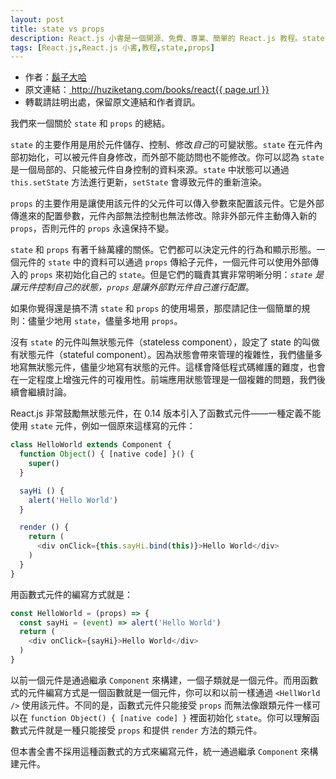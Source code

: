 ```yaml
---
layout: post
title: state vs props
description: React.js 小書是一個開源、免費、專業、簡單的 React.js 教程。state 和 props 有著千絲萬縷的關係，它們都可以決定元件的行為和顯示形態。本文介紹 React.js 中對 state 和 props 的總結。
tags: [React.js,React.js 小書,教程,state,props]
---
```


<ul style='font-size: 14px;'>
  <li>
    作者：<a href="https://www.zhihu.com/people/hu-zi-da-ha" target="_blank">鬍子大哈</a>
  </li>
  <li>
    原文連結：<a href="http://huziketang.com/books/react{{ page.url }}"> http://huziketang.com/books/react{{ page.url }} </a>
  </li>
  <li>轉載請註明出處，保留原文連結和作者資訊。</li>
</ul>

我們來一個關於 `state` 和 `props` 的總結。

`state` 的主要作用是用於元件儲存、控制、修改*自己*的可變狀態。`state` 在元件內部初始化，可以被元件自身修改，而外部不能訪問也不能修改。你可以認為 `state` 是一個局部的、只能被元件自身控制的資料來源。`state` 中狀態可以通過 `this.setState` 方法進行更新，`setState` 會導致元件的重新渲染。

`props` 的主要作用是讓使用該元件的父元件可以傳入參數來配置該元件。它是外部傳進來的配置參數，元件內部無法控制也無法修改。除非外部元件主動傳入新的 `props`，否則元件的 `props` 永遠保持不變。

`state` 和 `props` 有著千絲萬縷的關係。它們都可以決定元件的行為和顯示形態。一個元件的 `state` 中的資料可以通過 `props` 傳給子元件，一個元件可以使用外部傳入的 `props` 來初始化自己的 `state`。但是它們的職責其實非常明晰分明：*`state` 是讓元件控制自己的狀態，`props` 是讓外部對元件自己進行配置*。

如果你覺得還是搞不清 `state` 和 `props` 的使用場景，那麼請記住一個簡單的規則：儘量少地用 `state`，儘量多地用 `props`。

沒有 `state` 的元件叫無狀態元件（stateless component），設定了 state 的叫做有狀態元件（stateful component）。因為狀態會帶來管理的複雜性，我們儘量多地寫無狀態元件，儘量少地寫有狀態的元件。這樣會降低程式碼維護的難度，也會在一定程度上增強元件的可複用性。前端應用狀態管理是一個複雜的問題，我們後續會繼續討論。

React.js 非常鼓勵無狀態元件，在 0.14 版本引入了函數式元件——一種定義不能使用 `state` 元件，例如一個原來這樣寫的元件：

```javascript
class HelloWorld extends Component {
  function Object() { [native code] }() {
    super()
  }

  sayHi () {
    alert('Hello World')
  }

  render () {
    return (
      <div onClick={this.sayHi.bind(this)}>Hello World</div>
    )
  }
}
```

用函數式元件的編寫方式就是：

```javascript
const HelloWorld = (props) => {
  const sayHi = (event) => alert('Hello World')
  return (
    <div onClick={sayHi}>Hello World</div>
  )
}
```

以前一個元件是通過繼承 `Component` 來構建，一個子類就是一個元件。而用函數式的元件編寫方式是一個函數就是一個元件，你可以和以前一樣通過 `<HellWorld />` 使用該元件。不同的是，函數式元件只能接受 `props` 而無法像跟類元件一樣可以在 `function Object() { [native code] }` 裡面初始化 `state`。你可以理解函數式元件就是一種只能接受 `props` 和提供 `render` 方法的類元件。

但本書全書不採用這種函數式的方式來編寫元件，統一通過繼承 `Component` 來構建元件。
